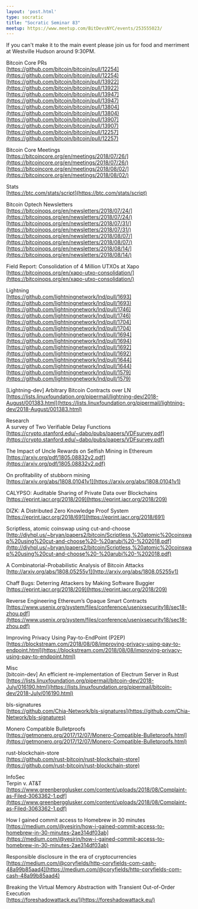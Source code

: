 ```yaml
---
layout: 'post.html'
type: socratic
title: "Socratic Seminar 83"
meetup: https://www.meetup.com/BitDevsNYC/events/253555023/
---
```


If you can't make it to the main event please join us for food and merriment at Westville Hudson around 9:30PM.

Bitcoin Core PRs  
[https://github.com/bitcoin/bitcoin/pull/12254](https://github.com/bitcoin/bitcoin/pull/12254)  
[https://github.com/bitcoin/bitcoin/pull/13922](https://github.com/bitcoin/bitcoin/pull/13922)  
[https://github.com/bitcoin/bitcoin/pull/13947](https://github.com/bitcoin/bitcoin/pull/13947)  
[https://github.com/bitcoin/bitcoin/pull/13804](https://github.com/bitcoin/bitcoin/pull/13804)  
[https://github.com/bitcoin/bitcoin/pull/13907](https://github.com/bitcoin/bitcoin/pull/13907)  
[https://github.com/bitcoin/bitcoin/pull/12257](https://github.com/bitcoin/bitcoin/pull/12257)

Bitcoin Core Meetings  
[https://bitcoincore.org/en/meetings/2018/07/26/](https://bitcoincore.org/en/meetings/2018/07/26/)  
[https://bitcoincore.org/en/meetings/2018/08/02/](https://bitcoincore.org/en/meetings/2018/08/02/)

Stats  
[https://btc.com/stats/script](https://btc.com/stats/script)

Bitcoin Optech Newsletters  
[https://bitcoinops.org/en/newsletters/2018/07/24/](https://bitcoinops.org/en/newsletters/2018/07/24/)  
[https://bitcoinops.org/en/newsletters/2018/07/31/](https://bitcoinops.org/en/newsletters/2018/07/31/)  
[https://bitcoinops.org/en/newsletters/2018/08/07/](https://bitcoinops.org/en/newsletters/2018/08/07/)  
[https://bitcoinops.org/en/newsletters/2018/08/14/](https://bitcoinops.org/en/newsletters/2018/08/14/)

Field Report: Consolidation of 4 Million UTXOs at Xapo  
[https://bitcoinops.org/en/xapo-utxo-consolidation/](https://bitcoinops.org/en/xapo-utxo-consolidation/)

Lightning  
[https://github.com/lightningnetwork/lnd/pull/1693](https://github.com/lightningnetwork/lnd/pull/1693)  
[https://github.com/lightningnetwork/lnd/pull/1746](https://github.com/lightningnetwork/lnd/pull/1746)  
[https://github.com/lightningnetwork/lnd/pull/1704](https://github.com/lightningnetwork/lnd/pull/1704)  
[https://github.com/lightningnetwork/lnd/pull/1694](https://github.com/lightningnetwork/lnd/pull/1694)  
[https://github.com/lightningnetwork/lnd/pull/1692](https://github.com/lightningnetwork/lnd/pull/1692)  
[https://github.com/lightningnetwork/lnd/pull/1644](https://github.com/lightningnetwork/lnd/pull/1644)  
[https://github.com/lightningnetwork/lnd/pull/1579](https://github.com/lightningnetwork/lnd/pull/1579)

\[Lightning-dev\] Arbitrary Bitcoin Contracts over LN  
[https://lists.linuxfoundation.org/pipermail/lightning-dev/2018-August/001383.html](https://lists.linuxfoundation.org/pipermail/lightning-dev/2018-August/001383.html)

Research  
A survey of Two Verifiable Delay Functions  
[https://crypto.stanford.edu/~dabo/pubs/papers/VDFsurvey.pdf](https://crypto.stanford.edu/~dabo/pubs/papers/VDFsurvey.pdf)

The Impact of Uncle Rewards on Selfish Mining in Ethereum  
[https://arxiv.org/pdf/1805.08832v2.pdf](https://arxiv.org/pdf/1805.08832v2.pdf)

On profitability of stubborn mining  
[https://arxiv.org/abs/1808.01041v1](https://arxiv.org/abs/1808.01041v1)

CALYPSO: Auditable Sharing of Private Data over Blockchains  
[https://eprint.iacr.org/2018/209](https://eprint.iacr.org/2018/209)

DIZK: A Distributed Zero Knowledge Proof System  
[https://eprint.iacr.org/2018/691](https://eprint.iacr.org/2018/691)

Scriptless, atomic coinswap using cut-and-choose  
[http://diyhpl.us/~bryan/papers2/bitcoin/Scriptless,%20atomic%20coinswap%20using%20cut-and-choose%20-%20arubi%20-%202018.pdf](http://diyhpl.us/~bryan/papers2/bitcoin/Scriptless,%20atomic%20coinswap%20using%20cut-and-choose%20-%20arubi%20-%202018.pdf)

A Combinatorial-Probabilistic Analysis of Bitcoin Attacks  
[http://arxiv.org/abs/1808.05255v1](http://arxiv.org/abs/1808.05255v1)

Chaff Bugs: Deterring Attackers by Making Software Buggier  
[https://eprint.iacr.org/2018/209](https://eprint.iacr.org/2018/209)

Reverse Engineering Ethereum’s Opaque Smart Contracts  
[https://www.usenix.org/system/files/conference/usenixsecurity18/sec18-zhou.pdf](https://www.usenix.org/system/files/conference/usenixsecurity18/sec18-zhou.pdf)

Improving Privacy Using Pay-to-EndPoint (P2EP)  
[https://blockstream.com/2018/08/08/improving-privacy-using-pay-to-endpoint.html](https://blockstream.com/2018/08/08/improving-privacy-using-pay-to-endpoint.html)

Misc  
\[bitcoin-dev\] An efficient re-implementation of Electrum Server in Rust  
[https://lists.linuxfoundation.org/pipermail/bitcoin-dev/2018-July/016190.html](https://lists.linuxfoundation.org/pipermail/bitcoin-dev/2018-July/016190.html)

bls-signatures  
[https://github.com/Chia-Network/bls-signatures](https://github.com/Chia-Network/bls-signatures)

Monero Compatible Bulletproofs  
[https://getmonero.org/2017/12/07/Monero-Compatible-Bulletproofs.html](https://getmonero.org/2017/12/07/Monero-Compatible-Bulletproofs.html)

rust-blockchain-store  
[https://github.com/rust-bitcoin/rust-blockchain-store](https://github.com/rust-bitcoin/rust-blockchain-store)

InfoSec  
Terpin v. AT&T  
[https://www.greenbergglusker.com/content/uploads/2018/08/Complaint-as-Filed-3063362-1.pdf](https://www.greenbergglusker.com/content/uploads/2018/08/Complaint-as-Filed-3063362-1.pdf)

How I gained commit access to Homebrew in 30 minutes  
[https://medium.com/@vesirin/how-i-gained-commit-access-to-homebrew-in-30-minutes-2ae314df03ab](https://medium.com/@vesirin/how-i-gained-commit-access-to-homebrew-in-30-minutes-2ae314df03ab)

Responsible disclosure in the era of cryptocurrencies  
[https://medium.com/@coryfields/http-coryfields-com-cash-48a99b85aad4](https://medium.com/@coryfields/http-coryfields-com-cash-48a99b85aad4)

Breaking the Virtual Memory Abstraction with Transient Out-of-Order Execution  
[https://foreshadowattack.eu/](https://foreshadowattack.eu/)
